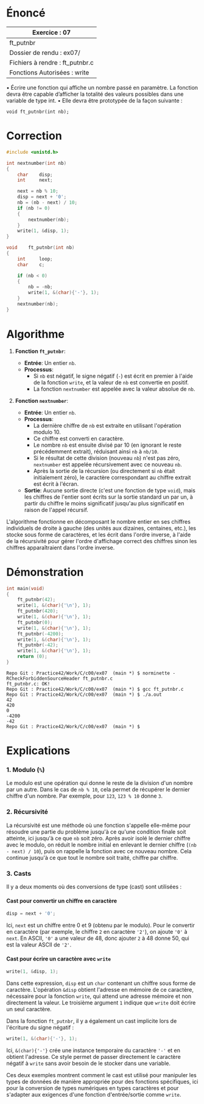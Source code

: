 # Énoncé

| Exercice : 07                   |
| ------------------------------- |
| ft_putnbr                       |
| Dossier de rendu : ex07/        |
| Fichiers à rendre : ft_putnbr.c |
| Fonctions Autorisées : write    |
• Écrire une fonction qui affiche un nombre passé en paramètre. La fonction devra être capable d’afficher la totalité des valeurs possibles dans une variable de type int.
• Elle devra être prototypée de la façon suivante :
```
void ft_putnbr(int nb);
```
# Correction

```C
#include <unistd.h>

int	nextnumber(int nb)
{
	char	disp;
	int		next;

	next = nb % 10;
	disp = next + '0';
	nb = (nb - next) / 10;
	if (nb != 0)
	{
		nextnumber(nb);
	}
	write(1, &disp, 1);
}

void	ft_putnbr(int nb)
{
	int		loop;
	char	c;

	if (nb < 0)
	{
		nb = -nb;
		write(1, &(char){'-'}, 1);
	}
	nextnumber(nb);
}
```
# Algorithme

1. **Fonction `ft_putnbr`**:
   - **Entrée**: Un entier `nb`.
   - **Processus**:
     - Si `nb` est négatif, le signe négatif (`-`) est écrit en premier à l'aide de la fonction `write`, et la valeur de `nb` est convertie en positif.
     - La fonction `nextnumber` est appelée avec la valeur absolue de `nb`.

2. **Fonction `nextnumber`**:
   - **Entrée**: Un entier `nb`.
   - **Processus**:
     - La dernière chiffre de `nb` est extraite en utilisant l'opération modulo 10.
     - Ce chiffre est converti en caractère.
     - Le nombre `nb` est ensuite divisé par 10 (en ignorant le reste précédemment extrait), réduisant ainsi `nb` à `nb/10`.
     - Si le résultat de cette division (nouveau `nb`) n'est pas zéro, `nextnumber` est appelée récursivement avec ce nouveau `nb`.
     - Après la sortie de la récursion (ou directement si `nb` était initialement zéro), le caractère correspondant au chiffre extrait est écrit à l'écran.
   - **Sortie**: Aucune sortie directe (c'est une fonction de type `void`), mais les chiffres de l'entier sont écrits sur la sortie standard un par un, à partir du chiffre le moins significatif jusqu'au plus significatif en raison de l'appel récursif.

L'algorithme fonctionne en décomposant le nombre entier en ses chiffres individuels de droite à gauche (des unités aux dizaines, centaines, etc.), les stocke sous forme de caractères, et les écrit dans l'ordre inverse, à l'aide de la récursivité pour gérer l'ordre d'affichage correct des chiffres sinon les chiffres apparaîtraient dans l'ordre inverse.
# Démonstration

```C
int	main(void)
{
	ft_putnbr(42);
	write(1, &(char){'\n'}, 1);
	ft_putnbr(420);
	write(1, &(char){'\n'}, 1);
	ft_putnbr(0);
	write(1, &(char){'\n'}, 1);
	ft_putnbr(-4200);
	write(1, &(char){'\n'}, 1);
	ft_putnbr(-42);
	write(1, &(char){'\n'}, 1);
	return (0);
}
```

```
Repo Git : Practice42/Work/C/c00/ex07  (main *) $ norminette -RCheckForbiddenSourceHeader ft_putnbr.c 
ft_putnbr.c: OK!
Repo Git : Practice42/Work/C/c00/ex07  (main *) $ gcc ft_putnbr.c 
Repo Git : Practice42/Work/C/c00/ex07  (main *) $ ./a.out 
42
420
0
-4200
-42
Repo Git : Practice42/Work/C/c00/ex07  (main *) $ 
```
# Explications

### 1. Modulo (`%`)
Le modulo est une opération qui donne le reste de la division d'un nombre par un autre. Dans le cas de `nb % 10`, cela permet de récupérer le dernier chiffre d'un nombre. Par exemple, pour `123`, `123 % 10` donne `3`.

### 2. Récursivité
La récursivité est une méthode où une fonction s'appelle elle-même pour résoudre une partie du problème jusqu'à ce qu'une condition finale soit atteinte, ici jusqu'à ce que `nb` soit zéro. Après avoir isolé le dernier chiffre avec le modulo, on réduit le nombre initial en enlevant le dernier chiffre (`(nb - next) / 10`), puis on rappelle la fonction avec ce nouveau nombre. Cela continue jusqu'à ce que tout le nombre soit traité, chiffre par chiffre.

### 3. Casts
Il y a deux moments où des conversions de type (cast) sont utilisées :

#### Cast pour convertir un chiffre en caractère
```c
disp = next + '0';
```
Ici, `next` est un chiffre entre 0 et 9 (obtenu par le modulo). Pour le convertir en caractère (par exemple, le chiffre `2` en caractère `'2'`), on ajoute `'0'` à `next`. En ASCII, `'0'` a une valeur de 48, donc ajouter `2` à 48 donne 50, qui est la valeur ASCII de `'2'`.

#### Cast pour écrire un caractère avec `write`
```c
write(1, &disp, 1);
```
Dans cette expression, `disp` est un `char` contenant un chiffre sous forme de caractère. L'opération `&disp` obtient l'adresse en mémoire de ce caractère, nécessaire pour la fonction `write`, qui attend une adresse mémoire et non directement la valeur. Le troisième argument `1` indique que `write` doit écrire un seul caractère.

Dans la fonction `ft_putnbr`, il y a également un cast implicite lors de l'écriture du signe négatif :
```c
write(1, &(char){'-'}, 1);
```
Ici, `&(char){'-'}` crée une instance temporaire du caractère `'-'` et en obtient l'adresse. Ce style permet de passer directement le caractère négatif à `write` sans avoir besoin de le stocker dans une variable.

Ces deux exemples montrent comment le cast est utilisé pour manipuler les types de données de manière appropriée pour des fonctions spécifiques, ici pour la conversion de types numériques en types caractères et pour s'adapter aux exigences d'une fonction d'entrée/sortie comme `write`.